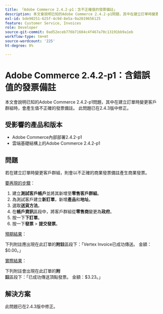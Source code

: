 ```yaml
---
title: 「Adobe Commerce 2.4.2-p1：含不正確值的發票備註」
description: 本文會說明已知的Adobe Commerce 2.4.2-p1問題，其中在建立訂單時變更客戶群組時，會產生值不正確的發票備註。 此問題已在2.4.3版中修正。
exl-id: bde90251-625f-4c9d-8e5a-9a2019656125
feature: Customer Service, Invoices
role: Developer
source-git-commit: 0ad52eceb776b71604c4f467a70c13191bb9a1eb
workflow-type: tm+mt
source-wordcount: '225'
ht-degree: 0%

---
```


# Adobe Commerce 2.4.2-p1：含錯誤值的發票備註

本文會說明已知的Adobe Commerce 2.4.2-p1問題，其中在建立訂單時變更客戶群組時，會產生值不正確的發票備註。 此問題已在2.4.3版中修正。

## 受影響的產品和版本

* Adobe Commerce內部部署2.4.2-p1
* 雲端基礎結構上的Adobe Commerce 2.4.2-p1

## 問題

若在建立訂單時變更客戶群組，則會以不正確的商業發票備註產生商業發票。

<u>要再現的步驟</u>：

1. 建立&#x200B;**測試客戶帳戶**&#x200B;並將其新增至&#x200B;**零售客戶群組**。
1. 為測試客戶建立&#x200B;**新訂單**，新增&#x200B;**產品**&#x200B;和&#x200B;**地址**。
1. 選取&#x200B;**送貨方法**。
1. 在&#x200B;**帳戶資訊**&#x200B;區段中，將客戶群組從&#x200B;**零售商**&#x200B;變更為&#x200B;**政府**。
1. 按一下&#x200B;**下訂單**。
1. 按一下&#x200B;**發票** > **提交發票**。

<u>預期結果</u>：

下列附註應出現在此訂單的&#x200B;**附註**&#x200B;區段下：「Vertex Invoice已成功傳送。 金額：$0.00。」

<u>實際結果</u>：

下列附註會出現在此訂單的&#x200B;**附註**&#x200B;區段下：「已成功傳送頂點發票。 金額：$3.23。」

## 解決方案

此問題已在2.4.3版中修正。
